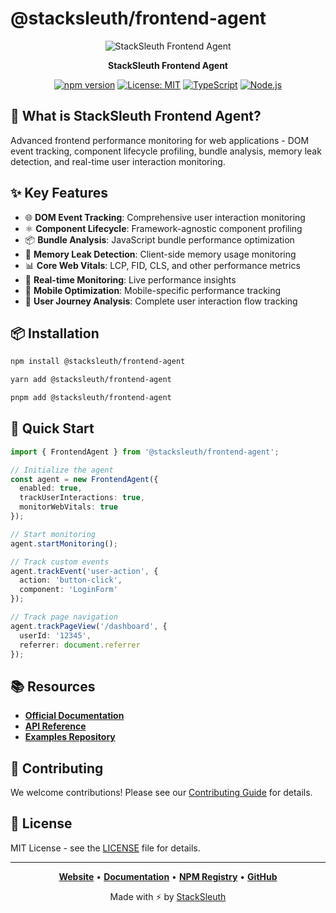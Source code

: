 # @stacksleuth/frontend-agent

<div align="center">

![StackSleuth Frontend Agent](https://via.placeholder.com/200x80/4A90E2/FFFFFF?text=Frontend%20Agent)

**StackSleuth Frontend Agent**

[![npm version](https://badge.fury.io/js/%40stacksleuth%2Ffrontend-agent.svg)](https://badge.fury.io/js/%40stacksleuth%2Ffrontend-agent)
[![License: MIT](https://img.shields.io/badge/License-MIT-yellow.svg)](https://opensource.org/licenses/MIT)
[![TypeScript](https://img.shields.io/badge/TypeScript-5.0+-blue.svg)](https://www.typescriptlang.org/)
[![Node.js](https://img.shields.io/badge/Node.js-18.0+-green.svg)](https://nodejs.org/)

</div>

## 🚀 What is StackSleuth Frontend Agent?

Advanced frontend performance monitoring for web applications - DOM event tracking, component lifecycle profiling, bundle analysis, memory leak detection, and real-time user interaction monitoring.

## ✨ Key Features

- 🌐 **DOM Event Tracking**: Comprehensive user interaction monitoring
- ⚛️ **Component Lifecycle**: Framework-agnostic component profiling
- 📦 **Bundle Analysis**: JavaScript bundle performance optimization
- 💾 **Memory Leak Detection**: Client-side memory usage monitoring
- 📊 **Core Web Vitals**: LCP, FID, CLS, and other performance metrics
- 🔄 **Real-time Monitoring**: Live performance insights
- 📱 **Mobile Optimization**: Mobile-specific performance tracking
- 🎯 **User Journey Analysis**: Complete user interaction flow tracking

## 📦 Installation

```bash
npm install @stacksleuth/frontend-agent
```

```bash
yarn add @stacksleuth/frontend-agent
```

```bash
pnpm add @stacksleuth/frontend-agent
```

## 🏁 Quick Start

```typescript
import { FrontendAgent } from '@stacksleuth/frontend-agent';

// Initialize the agent
const agent = new FrontendAgent({
  enabled: true,
  trackUserInteractions: true,
  monitorWebVitals: true
});

// Start monitoring
agent.startMonitoring();

// Track custom events
agent.trackEvent('user-action', {
  action: 'button-click',
  component: 'LoginForm'
});

// Track page navigation
agent.trackPageView('/dashboard', {
  userId: '12345',
  referrer: document.referrer
});
```

## 📚 Resources

- **[Official Documentation](https://github.com/Jack-GitHub12/StackSleuth#readme)**
- **[API Reference](https://github.com/Jack-GitHub12/StackSleuth/blob/main/docs/frontend-agent.md)**
- **[Examples Repository](https://github.com/Jack-GitHub12/StackSleuth/tree/main/examples/frontend-agent)**

## 🤝 Contributing

We welcome contributions! Please see our [Contributing Guide](https://github.com/Jack-GitHub12/StackSleuth/blob/main/CONTRIBUTING.md) for details.

## 📄 License

MIT License - see the [LICENSE](https://github.com/Jack-GitHub12/StackSleuth/blob/main/LICENSE) file for details.

---

<div align="center">

**[Website](https://github.com/Jack-GitHub12/StackSleuth)** • 
**[Documentation](https://github.com/Jack-GitHub12/StackSleuth#readme)** • 
**[NPM Registry](https://www.npmjs.com/package/@stacksleuth/frontend-agent)** • 
**[GitHub](https://github.com/Jack-GitHub12/StackSleuth)**

Made with ⚡ by [StackSleuth](https://github.com/Jack-GitHub12/StackSleuth)

</div>